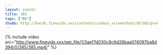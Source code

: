 ```yaml
--- 
layout: sieutv
title: 385
tags: ["0k"]
thumb: http://hwcdn.finevids.xxx/contents/videos_screenshots/0/385/preview.mp4.jpg
---
```

{% include video src="http://www.finevids.xxx/get_file/1/3aef7d030c8c6d26baa074097ba6d394/0/385/385.mp4/" %} 
